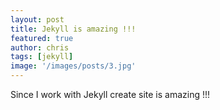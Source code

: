 ```yaml
---
layout: post
title: Jekyll is amazing !!!
featured: true
author: chris
tags: [jekyll]
image: '/images/posts/3.jpg'
---
```


<p class='c-content__cc-content'>
Since I work with Jekyll create site is amazing !!!
</p>